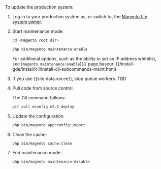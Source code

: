 To update the production system:

1. Log in to your production system as, or switch to, the [Magento file system owner](https://glossary.magento.com/magento-file-system-owner).
1. Start maintenance mode:

   ```bash
   cd <Magento root dir>
   ```

   ```bash
   php bin/magento maintenance:enable
   ```

   For additional options, such as the ability to set an IP address whitelist, see [`magento maintenance:enable`]({{ page.baseurl }}/install-gde/install/cli/install-cli-subcommands-maint.html).

1. If you use {{site.data.var.ee}}, stop queue workers. TBD

1. Pull code from source control.

   The Git command follows:

   ```bash
   git pull mconfig m2.2_deploy
   ```

1. Update the configuration:

   ```bash
   php bin/magento app:config:import
   ```

1. Clean the cache:

   ```bash
   php bin/magento cache:clean
   ```

1. End maintenance mode:

   ```bash
   php bin/magento maintenance:disable
   ```
